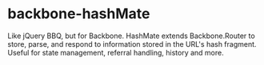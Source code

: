 backbone-hashMate
=================

Like jQuery BBQ, but for Backbone.  HashMate extends Backbone.Router to store, parse, and respond to information stored in the URL's hash fragment.  Useful for state management, referral handling, history and more.
